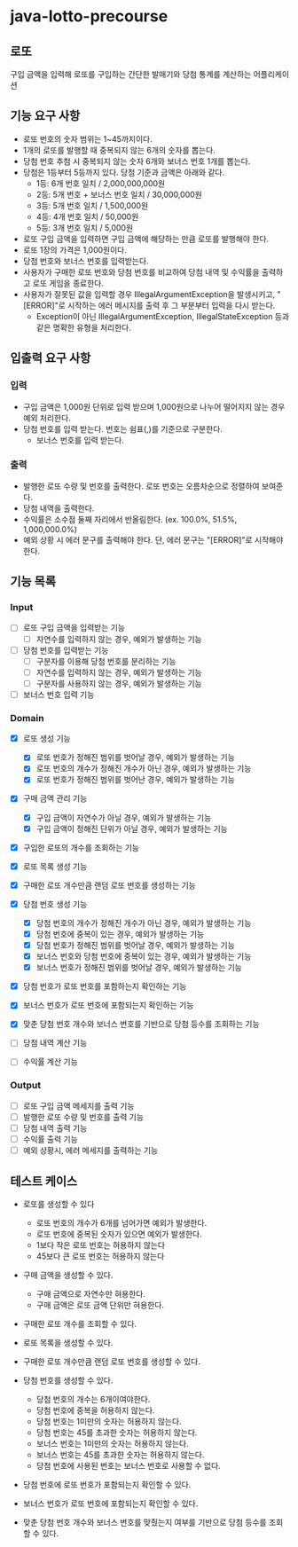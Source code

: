 # java-lotto-precourse

## 로또
구입 금액을 입력해 로또를 구입하는 간단한 발매기와 당첨 통계를 계산하는 어플리케이션

## 기능 요구 사항
+ 로또 번호의 숫자 범위는 1~45까지이다.
+ 1개의 로또를 발행할 때 중복되지 않는 6개의 숫자를 뽑는다.
+ 당첨 번호 추첨 시 중복되지 않는 숫자 6개와 보너스 번호 1개를 뽑는다.
+ 당첨은 1등부터 5등까지 있다. 당첨 기준과 금액은 아래와 같다.
  + 1등: 6개 번호 일치 / 2,000,000,000원
  + 2등: 5개 번호 + 보너스 번호 일치 / 30,000,000원
  + 3등: 5개 번호 일치 / 1,500,000원
  + 4등: 4개 번호 일치 / 50,000원
  + 5등: 3개 번호 일치 / 5,000원
+ 로또 구입 금액을 입력하면 구입 금액에 해당하는 만큼 로또를 발행해야 한다.
+ 로또 1장의 가격은 1,000원이다.
+ 당첨 번호와 보너스 번호를 입력받는다.
+ 사용자가 구매한 로또 번호와 당첨 번호를 비교하여 당첨 내역 및 수익률을 출력하고 로또 게임을 종료한다.
+ 사용자가 잘못된 값을 입력할 경우 IllegalArgumentException을 발생시키고, "[ERROR]"로 시작하는 에러 메시지를 출력 후 그 부분부터 입력을 다시 받는다.
    + Exception이 아닌 IllegalArgumentException, IllegalStateException 등과 같은 명확한 유형을 처리한다.

## 입출력 요구 사항

### 입력
+ 구입 금액은 1,000원 단위로 입력 받으며 1,000원으로 나누어 떨어지지 않는 경우 예외 처리한다.
+ 당첨 번호를 입력 받는다. 번호는 쉼표(,)를 기준으로 구분한다.
  + 보너스 번호를 입력 받는다.

### 출력
+ 발행한 로또 수량 및 번호를 출력한다. 로또 번호는 오름차순으로 정렬하여 보여준다.
+ 당첨 내역을 출력한다.
+ 수익률은 소수점 둘째 자리에서 반올림한다. (ex. 100.0%, 51.5%, 1,000,000.0%)
+ 예외 상황 시 에러 문구를 출력해야 한다. 단, 에러 문구는 "[ERROR]"로 시작해야 한다.


## 기능 목록

### Input
+ [ ] 로또 구입 금액을 입력받는 기능
  + [ ] 자연수를 입력하지 않는 경우, 예외가 발생하는 기능
+ [ ] 당첨 번호를 입력받는 기능
  + [ ] 구분자를 이용해 당첨 번호를 분리하는 기능
  + [ ] 자연수를 입력하지 않는 경우, 예외가 발생하는 기능
  + [ ] 구분자를 사용하지 않는 경우, 예외가 발생하는 기능
+ [ ] 보너스 번호 입력 기능

### Domain
+ [x] 로또 생성 기능
  + [x] 로또 번호가 정해진 범위를 벗어날 경우, 예외가 발생하는 기능
  + [x] 로또 번호의 개수가 정해진 개수가 아닌 경우, 예외가 발생하는 기능
  + [x] 로또 번호가 정해진 범위를 벗어난 경우, 예외가 발생하는 기능

+ [x] 구매 금액 관리 기능
  + [x] 구입 금액이 자연수가 아닐 경우, 예외가 발생하는 기능
  + [x] 구입 금액이 정해진 단위가 아닐 경우, 예외가 발생하는 기능
+ [x] 구입한 로또의 개수를 조회하는 기능

+ [x] 로또 목록 생성 기능

+ [x] 구매한 로또 개수만큼 랜덤 로또 번호를 생성하는 기능

+ [x] 당첨 번호 생성 기능
  + [x] 당첨 번호의 개수가 정해진 개수가 아닌 경우, 예외가 발생하는 기능
  + [x] 당첨 번호에 중복이 있는 경우, 예외가 발생하는 기능
  + [x] 당첨 번호가 정해진 범위를 벗어날 경우, 예외가 발생하는 기능
  + [x] 보너스 번호와 당첨 번호에 중복이 있는 경우, 예외가 발생하는 기능
  + [x] 보너스 번호가 정해진 범위를 벗어날 경우, 예외가 발생하는 기능
  
+ [x] 당첨 번호가 로또 번호를 포함하는지 확인하는 기능
+ [x] 보너스 번호가 로또 번호에 포함되는지 확인하는 기능

+ [x] 맞춘 당첨 번호 개수와 보너스 번호를 기반으로 당첨 등수를 조회하는 기능

+ [ ] 당첨 내역 계산 기능
+ [ ] 수익률 계산 기능

### Output
+ [ ] 로또 구입 금액 메세지를 출력 기능
+ [ ] 발행한 로또 수량 및 번호를 출력 기능
+ [ ] 당첨 내역 출력 기능
+ [ ] 수익률 출력 기능
+ [ ] 예외 상황시, 에러 메세지를 출력하는 기능

## 테스트 케이스
+ 로또를 생성할 수 있다
  + 로또 번호의 개수가 6개를 넘어가면 예외가 발생한다. 
  + 로또 번호에 중복된 숫자가 있으면 예외가 발생한다.
  + 1보다 작은 로또 번호는 허용하지 않는다
  + 45보다 큰 로또 번호는 허용하지 않는다

+ 구매 금액을 생성할 수 있다.
  + 구매 금액으로 자연수만 혀용한다.
  + 구매 금액은 로또 금액 단위만 혀용한다.
+ 구매한 로또 개수를 조회할 수 있다.

+ 로또 목록을 생성할 수 있다.

+ 구매한 로또 개수만큼 랜덤 로또 번호를 생성할 수 있다.

+ 당첨 번호를 생성할 수 있다.
  + 당첨 번호의 개수는 6개이여야한다.
  + 당첨 번호에 중복을 허용하지 않는다.
  + 당첨 번호는 1미만의 숫자는 허용하지 않는다.
  + 당첨 번호는 45를 초과한 숫자는 허용하지 않는다.
  + 보너스 번호는 1미만의 숫자는 허용하지 않는다.
  + 보너스 번호는 45를 초과한 숫자는 허용하지 않는다.
  + 당첨 번호에 사용된 번호는 보너스 번호로 사용할 수 없다.

+ 당첨 번호에 로또 번호가 포함되는지 확인할 수 있다.
+ 보너스 번호가 로또 번호에 포함되는지 확인할 수 있다.

+ 맞춘 당첨 번호 개수와 보너스 번호를 맞췄는지 여부를 기반으로 당첨 등수를 조회할 수 있다.